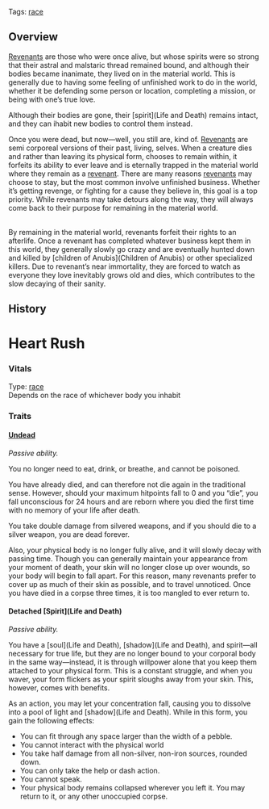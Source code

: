 Tags: [race](Races)

## Overview

[Revenants](Revenants) are those who were once alive, but whose spirits were so strong that their astral and malstaric thread remained bound, and although their bodies became inanimate, they lived on in the material world. This is generally due to having some feeling of unfinished work to do in the world, whether it be defending some person or location, completing a mission, or being with one’s true love. 

Although their bodies are gone, their [spirit](Life and Death) remains intact, and they can ihabit new bodies to control them instead. 

Once you were dead, but now—well, you still are, kind of. [Revenants](Revenants) are semi corporeal versions of their past, living, selves. When a creature dies and rather than leaving its physical form, chooses to remain within, it forfeits its ability to ever leave and is eternally trapped in the material world where they remain as a [revenant](Revenants). There are many reasons [revenants](Revenants) may choose to stay, but the most common involve unfinished business. Whether it’s getting revenge, or fighting for a cause they believe in, this goal is a top priority. While revenants may take detours along the way, they will always come back to their purpose for remaining in the material world.

<br>
By remaining in the material world, revenants forfeit their rights to an afterlife. Once a revenant has completed whatever business kept them in this world, they generally slowly go crazy and are eventually hunted down and killed by [children of Anubis](Children of Anubis) or other specialized killers. 
Due to revenant’s near immortality, they are forced to watch as everyone they love inevitably grows old and dies, which contributes to the slow decaying of their sanity.

## History

# Heart Rush

### Vitals
Type: [race](Races)  
Depends on the race of whichever body you inhabit

### Traits

#### [Undead](Undead)
*Passive ability.*

You no longer need to eat, drink, or breathe, and cannot be poisoned.

You have already died, and can therefore not die again in the traditional sense. However, should your maximum hitpoints fall to 0 and you “die”, you fall unconscious for 24 hours and are reborn where you died the first time with no memory of your life after death. 

You take double damage from silvered weapons, and if you should die to a silver weapon, you are dead forever.

Also, your physical body is no longer fully alive, and it will slowly decay with passing time. Though you can generally maintain your appearance from your moment of death, your skin will no longer close up over wounds, so your body will begin to fall apart. For this reason, many revenants prefer to cover up as much of their skin as possible, and to travel unnoticed. Once you have died in a corpse three times, it is too mangled to ever return to.

#### Detached [Spirit](Life and Death)
*Passive ability.*

You have a [soul](Life and Death), [shadow](Life and Death), and spirit—all necessary for true life, but they are no longer bound to your corporal body in the same way—instead, it is through willpower alone that you keep them attached to your physical form. This is a constant struggle, and when you waver, your form flickers as your spirit sloughs away from your skin. This, however, comes with benefits. 

As an action, you may let your concentration fall, causing you to dissolve into a pool of light and [shadow](Life and Death). While in this form, you gain the following effects:

- You can fit through any space larger than the width of a pebble. 
- You cannot interact with the physical world
- You take half damage from all non-silver, non-iron sources, rounded down. 
- You can only take the help or dash action.
- You cannot speak.
- Your physical body remains collapsed wherever you left it. You may return to it, or any other unoccupied corpse.
